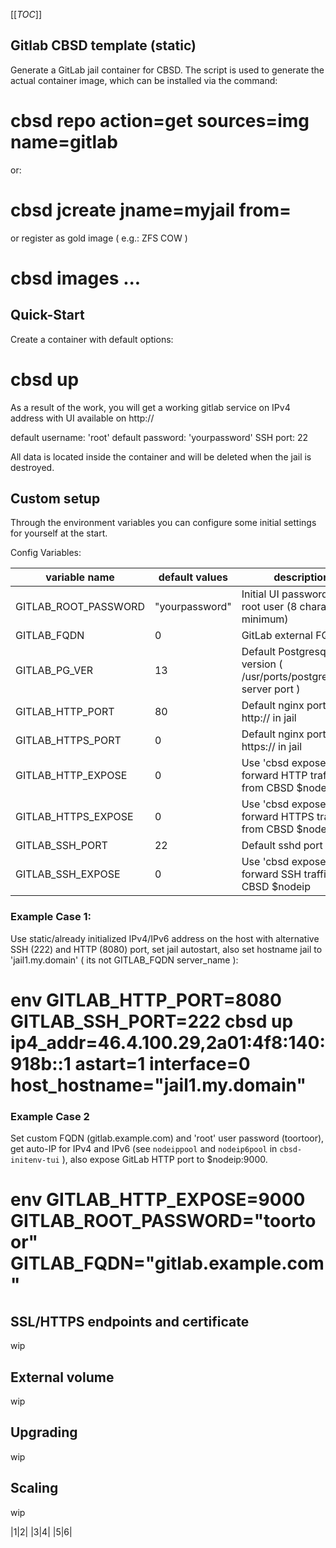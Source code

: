 [[_TOC_]]

## Gitlab CBSD template (static)

Generate a GitLab jail container for CBSD.
The script is used to generate the actual container image, which can be installed via the command:

  # cbsd repo action=get sources=img name=gitlab

or:

  # cbsd jcreate jname=myjail from=

or register as gold image ( e.g.: ZFS COW )

  # cbsd images ...

## Quick-Start

  Create a container with default options:

  # cbsd up

  As a result of the work, you will get a working gitlab service on IPv4 address with
  UI available on http://<ip>

  default username: 'root'
  default password: 'yourpassword'
  SSH port: 22

  All data is located inside the container and will be deleted when the jail is destroyed.

## Custom setup

 Through the environment variables you can configure some initial settings for yourself at the start.

 Config Variables:

|   variable name    | default values |                            description                             |
|--------------------|----------------|--------------------------------------------------------------------|
|GITLAB_ROOT_PASSWORD| "yourpassword" | Initial UI password for root user (8 characters minimum)           |
|GITLAB_FQDN         |       0        | GitLab external FQDN                                               |
|GITLAB_PG_VER       |       13       | Default Postgresql version ( /usr/ports/postgresqlXX-server port ) |
|GITLAB_HTTP_PORT    |       80       | Default nginx port for http:// in jail                             |
|GITLAB_HTTPS_PORT   |       0        | Default nginx port for https:// in jail                            |
|GITLAB_HTTP_EXPOSE  |       0        | Use 'cbsd expose' to forward HTTP traffic from CBSD $nodeip?       |
|GITLAB_HTTPS_EXPOSE |       0        | Use 'cbsd expose' to forward HTTPS traffic from CBSD $nodeip?      |
|GITLAB_SSH_PORT     |       22       | Default sshd port in jail                                          |
|GITLAB_SSH_EXPOSE   |       0        | Use 'cbsd expose' to forward SSH traffic from CBSD $nodeip         |

### Example Case 1:

  Use static/already initialized IPv4/IPv6 address on the host with alternative SSH (222) and HTTP (8080) port, set jail autostart,
  also set hostname jail to 'jail1.my.domain' ( its not GITLAB_FQDN server_name ):

  # env GITLAB_HTTP_PORT=8080 GITLAB_SSH_PORT=222 cbsd up ip4_addr=46.4.100.29,2a01:4f8:140:918b::1 astart=1 interface=0 host_hostname="jail1.my.domain"

### Example Case 2

  Set custom FQDN (gitlab.example.com) and 'root' user password (toortoor), get auto-IP for IPv4 and IPv6 (see `nodeippool` and `nodeip6pool` in `cbsd-initenv-tui` ),
  also expose GitLab HTTP port to $nodeip:9000.

  # env GITLAB_HTTP_EXPOSE=9000 GITLAB_ROOT_PASSWORD="toortoor" GITLAB_FQDN="gitlab.example.com"

## SSL/HTTPS endpoints and certificate

wip

## External volume

wip

## Upgrading

wip

## Scaling

wip

|1|2|
|3|4|
|5|6|
